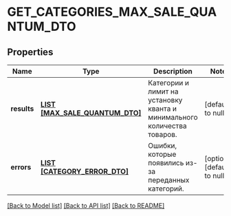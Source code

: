 # GET_CATEGORIES_MAX_SALE_QUANTUM_DTO

## Properties
Name | Type | Description | Notes
------------ | ------------- | ------------- | -------------
**results** | [**LIST [MAX_SALE_QUANTUM_DTO]**](MaxSaleQuantumDTO.md) | Категории и лимит на установку кванта и минимального количества товаров. | [default to null]
**errors** | [**LIST [CATEGORY_ERROR_DTO]**](CategoryErrorDTO.md) | Ошибки, которые появились из-за переданных категорий. | [optional] [default to null]

[[Back to Model list]](../README.md#documentation-for-models) [[Back to API list]](../README.md#documentation-for-api-endpoints) [[Back to README]](../README.md)


